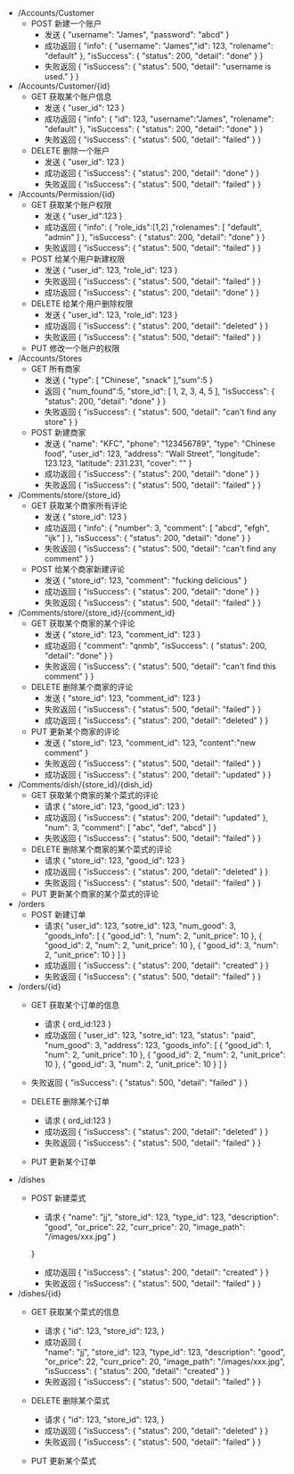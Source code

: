 * /Accounts/Customer
    * POST 新建一个账户
        * 发送 { "username": "James", "password": "abcd" }
        * 成功返回 { "info": { "username": "James","id": 123, "rolename": "default" }, "isSuccess": { "status": 200, "detail": "done" } }
        * 失败返回 { "isSuccess": { "status": 500, "detail": "username is used." } }
* /Accounts/Customer/{id}
    * GET 获取某个账户信息
        * 发送 { "user_id": 123 }
        * 成功返回 { "info": { "id": 123, "username":"James", "rolename": "default" }, "isSuccess": { "status": 200, "detail": "done" } }
        * 失败返回 { "isSuccess": { "status": 500, "detail": "failed" } }
    * DELETE 删除一个账户
        * 发送 { "user_id": 123 }
        * 成功返回 { "isSuccess": { "status": 200, "detail": "done" } }
        * 失败返回 { "isSuccess": { "status": 500, "detail": "failed" } }
* /Accounts/Permission/{id}
    * GET 获取某个账户权限
        * 发送 { "user_id":123 }
        * 成功返回 { "info": { "role_ids":[1,2] ,"rolenames": [ "default", "admin" ] }, "isSuccess": { "status": 200, "detail": "done" } }
        * 失败返回 { "isSuccess": { "status": 500, "detail": "failed" } }
    * POST 给某个用户新建权限
        * 发送 { "user_id": 123, "role_id": 123 }
        * 失败返回 { "isSuccess": { "status": 500, "detail": "failed" } }
        * 成功返回 { "isSuccess": { "status": 200, "detail": "done" } }
    * DELETE 给某个用户删除权限
        * 发送 { "user_id": 123, "role_id": 123 }
        * 成功返回 { "isSuccess": { "status": 200, "detail": "deleted" } }
        * 失败返回 { "isSuccess": { "status": 500, "detail": "failed" } }
    * PUT 修改一个账户的权限
* /Accounts/Stores
    * GET 所有商家
        * 发送 { "type": [ "Chinese", "snack" ],"sum":5 }
        * 返回 { "num_found":5, "store_id": [ 1, 2, 3, 4, 5 ], "isSuccess": { "status": 200, "detail": "done" } }
        * 失败返回 { "isSuccess": { "status": 500, "detail": "can't find any store" } }
    * POST 新建商家
        * 发送 { "name": "KFC", "phone": "123456789", "type": "Chinese food", "user\_id": 123, "address": "Wall Street", "longitude": 123.123, "latitude": 231.231, "cover": "" }
        * 成功返回 { "isSuccess": { "status": 200, "detail": "done" } }
        * 失败返回 { "isSuccess": { "status": 500, "detail": "failed" } }
* /Comments/store/{store_id}
    * GET 获取某个商家所有评论
        * 发送 { "store_id": 123 }
        * 成功返回 { "info": { "number": 3, "comment": [ "abcd", "efgh", "ijk" ] }, "isSuccess": { "status": 200, "detail": "done" } }
        * 失败返回 { "isSuccess": { "status": 500, "detail": "can't find any comment" } }
    * POST 给某个商家新建评论
        * 发送 { "store_id": 123, "comment": "fucking delicious" }
        * 成功返回 { "isSuccess": { "status": 200, "detail": "done" } }
        * 失败返回 { "isSuccess": { "status": 500, "detail": "failed" } }
* /Comments/store/{store_id}/{comment_id}
    * GET 获取某个商家的某个评论
        * 发送 { "store_id": 123, "comment_id": 123 }
        * 成功返回 { "comment": "qnmb", "isSuccess": { "status": 200, "detail": "done" } }
        * 失败返回 { "isSuccess": { "status": 500, "detail": "can't find this comment" } }
    * DELETE 删除某个商家的评论
        * 发送 { "store_id": 123, "comment_id": 123 }
        * 失败返回 { "isSuccess": { "status": 500, "detail": "failed" } }
        * 成功返回 { "isSuccess": { "status": 200, "detail": "deleted" } }
    * PUT 更新某个商家的评论
        * 发送 { "store_id": 123, "comment_id": 123, "content":"new comment" }
        * 失败返回 { "isSuccess": { "status": 500, "detail": "failed" } }
        * 成功返回 { "isSuccess": { "status": 200, "detail": "updated" } }
* /Comments/dish/{store_id}/{dish_id}
    * GET 获取某个商家的某个菜式的评论
        * 请求 { "store_id": 123, "good_id": 123 } 
        * 成功返回 { "isSuccess": { "status": 200, "detail": "updated" }, "num": 3, "comment": [ "abc", "def", "abcd" ] }
        * 失败返回 { "isSuccess": { "status": 500, "detail": "failed" } }
    * DELETE 删除某个商家的某个菜式的评论
        * 请求 { "store_id": 123, "good_id": 123 }
        * 成功返回 { "isSuccess": { "status": 200, "detail": "deleted" } }
        * 失败返回 { "isSuccess": { "status": 500, "detail": "failed" } }
    * PUT 更新某个商家的某个菜式的评论
* /orders
    * POST 新建订单
        * 请求{
    "user_id": 123, 
    "sotre_id": 123, 
    "num_good": 3, 
    "goods_info": [
        {
            "good_id": 1, 
            "num": 2, 
            "unit_price": 10
        }, 
        {
            "good_id": 2, 
            "num": 2, 
            "unit_price": 10
        }, 
        {
            "good_id": 3, 
            "num": 2, 
            "unit_price": 10
        }
    ]
}
        * 成功返回 { "isSuccess": { "status": 200, "detail": "created" } }
        * 失败返回 { "isSuccess": { "status": 500, "detail": "failed" } }
* /orders/{id}
    * GET 获取某个订单的信息
      - 请求
      {
      ord_id:123
      }
      - 成功返回
      {
    "user_id": 123, 
    "sotre_id": 123, 
    "status": "paid", 
    "num_good": 3, 
    "address": 123, 
    "goods_info": [
        {
            "good_id": 1, 
            "num": 2, 
            "unit_price": 10
        }, 
        {
            "good_id": 2, 
            "num": 2, 
            "unit_price": 10
        }, 
        {
            "good_id": 3, 
            "num": 2, 
            "unit_price": 10
        }
    ]
}
    * 失败返回 { "isSuccess": { "status": 500, "detail": "failed" } }
        
        
    * DELETE 删除某个订单
        - 请求
      {
      ord_id:123
      }    
        * 成功返回 { "isSuccess": { "status": 200, "detail": "deleted" } }
        * 失败返回 { "isSuccess": { "status": 500, "detail": "failed" } }      
    
    
    * PUT 更新某个订单
* /dishes
    * POST 新建菜式
      - 请求
    {
    "name": "jj", 
    "store_id": 123, 
    "type_id": 123, 
    "description": "good", 
    "or_price": 22, 
    "curr_price": 20, 
    "image_path": "/images/xxx.jpg"
}

      }    
        * 成功返回 { "isSuccess": { "status": 200, "detail": "created" } }
        * 失败返回 { "isSuccess": { "status": 500, "detail": "failed" } }
* /dishes/{id}
    * GET 获取某个菜式的信息
      - 请求
    {
    "id": 123, 
    "store_id": 123, 
}
      * 成功返回 {     
        "name": "jj", 
    "store_id": 123, 
    "type_id": 123, 
    "description": "good", 
    "or_price": 22, 
    "curr_price": 20, 
    "image_path": "/images/xxx.jpg",
    "isSuccess": { "status": 200, "detail": "created" } }
      * 失败返回 { "isSuccess": { "status": 500, "detail": "failed" } }
    * DELETE 删除某个菜式
      - 请求
    {
    "id": 123, 
    "store_id": 123, 
}    
      * 成功返回 { "isSuccess": { "status": 200, "detail": "deleted" } }
      * 失败返回 { "isSuccess": { "status": 500, "detail": "failed" } }     
    
    * PUT 更新某个菜式

